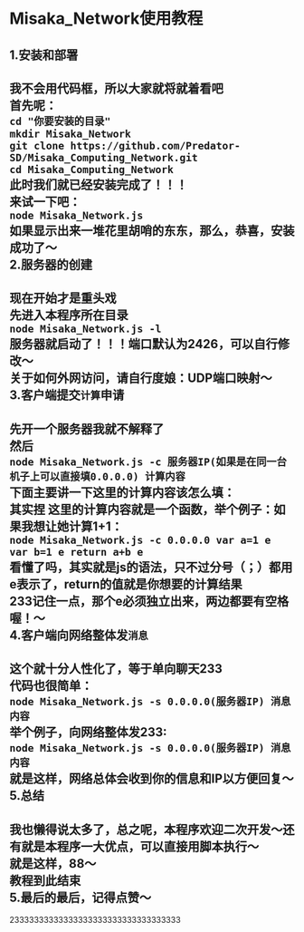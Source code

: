 Misaka_Network使用教程
===
1.安装和部署
---
我不会用代码框，所以大家就将就着看吧<br>
首先呢：<br>
`cd "你要安装的目录"`<br>
`mkdir Misaka_Network`<br>
`git clone https://github.com/Predator-SD/Misaka_Computing_Network.git `<br>
`cd Misaka_Computing_Network `<br>
此时我们就已经安装完成了！！！<br>
来试一下吧：<br>
`node Misaka_Network.js` <br>
如果显示出来一堆花里胡哨的东东，那么，恭喜，安装成功了～ <br>
2.服务器的创建
---
现在开始才是重头戏<br>
先进入本程序所在目录<br>
`node Misaka_Network.js -l`<br>
服务器就启动了！！！端口默认为2426，可以自行修改～<br>
关于如何外网访问，请自行度娘：UDP端口映射～<br>
3.客户端提交`计算`申请
---
先开一个服务器我就不解释了<br>
然后<br>
`node Misaka_Network.js -c 服务器IP(如果是在同一台机子上可以直接填0.0.0.0) 计算内容`<br>
下面主要讲一下这里的计算内容该怎么填：<br>
其实捏 这里的计算内容就是一个函数，举个例子：如果我想让她计算1+1：<br>
`node Misaka_Network.js -c 0.0.0.0 var a=1 e var b=1 e return a+b e`<br>
看懂了吗，其实就是js的语法，只不过分号（；）都用e表示了，return的值就是你想要的计算结果<br>
233记住一点，那个e必须独立出来，两边都要有空格喔！～<br>
4.客户端向网络整体发`消息`
---
这个就十分人性化了，等于单向聊天233<br>
代码也很简单：<br>
`node Misaka_Network.js -s 0.0.0.0(服务器IP) 消息内容`<br>
举个例子，向网络整体发233:<br>
`node Misaka_Network.js -s 0.0.0.0(服务器IP) 消息内容`<br>
就是这样，网络总体会收到你的信息和IP以方便回复～<br>
5.总结
---
我也懒得说太多了，总之呢，本程序欢迎二次开发～还有就是本程序一大优点，可以直接用脚本执行～<br>
就是这样，88～<br>
教程到此结束<br>
5.最后的最后，记得点赞～
---
23333333333333333333333333333333333<br>
